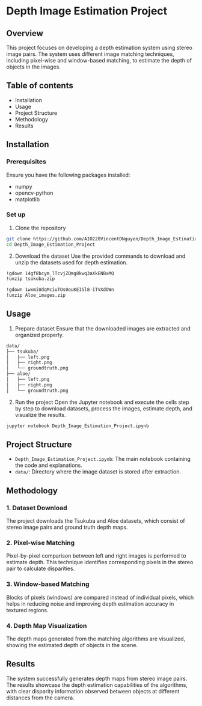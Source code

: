 # Depth Image Estimation Project

## Overview
This project focuses on developing a depth estimation system using stereo image pairs. The system uses different image matching techniques, including pixel-wise and window-based matching, to estimate the depth of objects in the images.

## Table of contents
* Installation
* Usage
* Project Structure
* Methodology
* Results

## Installation
### Prerequisites
Ensure you have the following packages installed:
* numpy
* opencv-python
* matplotlib

### Set up
1. Clone the repository
```bash
git clone https://github.com/AIO220VincentDNguyen/Depth_Image_Estimation_Project.git
cd Depth_Image_Estimation_Project
```
2. Download the dataset
Use the provided commands to download and unzip the datasets used for depth estimation.
```bash
!gdown 14gf8bcym_lTcvjZQmg8kwq3aXkENBxMQ
!unzip tsukuba.zip

!gdown 1wxmiUdqMciuTOs0ouKEISl8-iTVXdOWn
!unzip Aloe_images.zip
```

## Usage
1. Prepare dataset
Ensure that the downloaded images are extracted and organized properly.
```bash
data/
├── tsukuba/
│   ├── left.png
│   ├── right.png
│   └── groundtruth.png
├── aloe/
│   ├── left.png
│   ├── right.png
│   └── groundtruth.png
```
2. Run the project
Open the Jupyter notebook and execute the cells step by step to download datasets, process the images, estimate depth, and visualize the results.
```bash
jupyter notebook Depth_Image_Estimation_Project.ipynb
```

## Project Structure
* `Depth_Image_Estimation_Project.ipynb`: The main notebook containing the code and explanations.
* `data/`: Directory where the image dataset is stored after extraction.

## Methodology
### 1. Dataset Download
The project downloads the Tsukuba and Aloe datasets, which consist of stereo image pairs and ground truth depth maps.
### 2. Pixel-wise Matching
Pixel-by-pixel comparison between left and right images is performed to estimate depth. This technique identifies corresponding pixels in the stereo pair to calculate disparities.
### 3. Window-based Matching
Blocks of pixels (windows) are compared instead of individual pixels, which helps in reducing noise and improving depth estimation accuracy in textured regions.
### 4. Depth Map Visualization
The depth maps generated from the matching algorithms are visualized, showing the estimated depth of objects in the scene.

## Results
The system successfully generates depth maps from stereo image pairs. The results showcase the depth estimation capabilities of the algorithms, with clear disparity information observed between objects at different distances from the camera.

